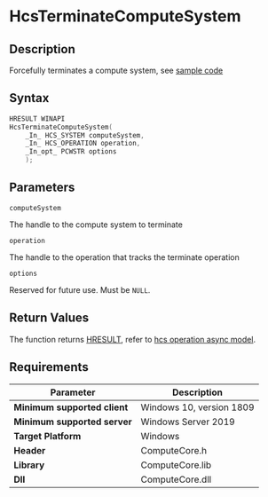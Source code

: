 # HcsTerminateComputeSystem

## Description

Forcefully terminates a compute system, see [sample code](./ComputeSystemSample.md#ShutDownCS)

## Syntax

```cpp
HRESULT WINAPI
HcsTerminateComputeSystem(
    _In_ HCS_SYSTEM computeSystem,
    _In_ HCS_OPERATION operation,
    _In_opt_ PCWSTR options
    );
```

## Parameters

`computeSystem`

The handle to the compute system to terminate

`operation`

The handle to the operation that tracks the terminate operation

`options`

Reserved for future use. Must be `NULL`.

## Return Values

The function returns [HRESULT](./HCSHResult.md), refer to [hcs operation async model](./../AsyncModel.md#HcsOperationResult).

## Requirements

|Parameter     |Description|
|---|---|
| **Minimum supported client** | Windows 10, version 1809 |
| **Minimum supported server** | Windows Server 2019 |
| **Target Platform** | Windows |
| **Header** | ComputeCore.h |
| **Library** | ComputeCore.lib |
| **Dll** | ComputeCore.dll |